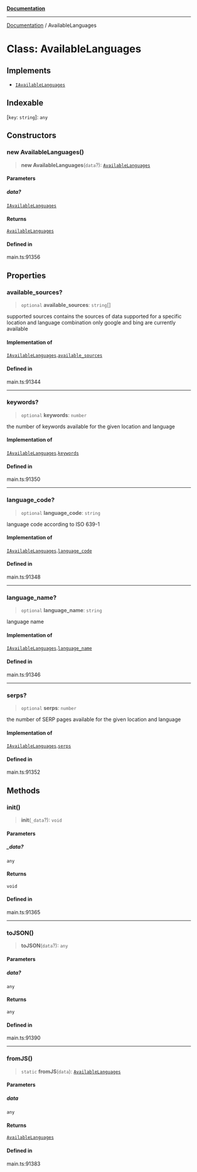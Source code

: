 [**Documentation**](../README.md)

***

[Documentation](../README.md) / AvailableLanguages

# Class: AvailableLanguages

## Implements

- [`IAvailableLanguages`](../interfaces/IAvailableLanguages.md)

## Indexable

 \[`key`: `string`\]: `any`

## Constructors

### new AvailableLanguages()

> **new AvailableLanguages**(`data`?): [`AvailableLanguages`](AvailableLanguages.md)

#### Parameters

##### data?

[`IAvailableLanguages`](../interfaces/IAvailableLanguages.md)

#### Returns

[`AvailableLanguages`](AvailableLanguages.md)

#### Defined in

main.ts:91356

## Properties

### available\_sources?

> `optional` **available\_sources**: `string`[]

supported sources
contains the sources of data supported for a specific location and language combination
only google and bing are currently available

#### Implementation of

[`IAvailableLanguages`](../interfaces/IAvailableLanguages.md).[`available_sources`](../interfaces/IAvailableLanguages.md#available_sources)

#### Defined in

main.ts:91344

***

### keywords?

> `optional` **keywords**: `number`

the number of keywords available for the given location and language

#### Implementation of

[`IAvailableLanguages`](../interfaces/IAvailableLanguages.md).[`keywords`](../interfaces/IAvailableLanguages.md#keywords)

#### Defined in

main.ts:91350

***

### language\_code?

> `optional` **language\_code**: `string`

language code according to ISO 639-1

#### Implementation of

[`IAvailableLanguages`](../interfaces/IAvailableLanguages.md).[`language_code`](../interfaces/IAvailableLanguages.md#language_code)

#### Defined in

main.ts:91348

***

### language\_name?

> `optional` **language\_name**: `string`

language name

#### Implementation of

[`IAvailableLanguages`](../interfaces/IAvailableLanguages.md).[`language_name`](../interfaces/IAvailableLanguages.md#language_name)

#### Defined in

main.ts:91346

***

### serps?

> `optional` **serps**: `number`

the number of SERP pages available for the given location and language

#### Implementation of

[`IAvailableLanguages`](../interfaces/IAvailableLanguages.md).[`serps`](../interfaces/IAvailableLanguages.md#serps)

#### Defined in

main.ts:91352

## Methods

### init()

> **init**(`_data`?): `void`

#### Parameters

##### \_data?

`any`

#### Returns

`void`

#### Defined in

main.ts:91365

***

### toJSON()

> **toJSON**(`data`?): `any`

#### Parameters

##### data?

`any`

#### Returns

`any`

#### Defined in

main.ts:91390

***

### fromJS()

> `static` **fromJS**(`data`): [`AvailableLanguages`](AvailableLanguages.md)

#### Parameters

##### data

`any`

#### Returns

[`AvailableLanguages`](AvailableLanguages.md)

#### Defined in

main.ts:91383

